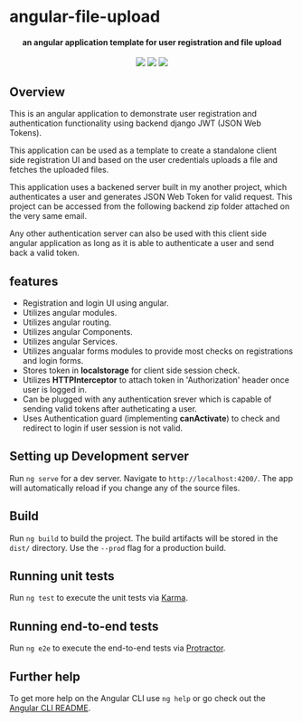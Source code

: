 # angular-file-upload #


<h4 align="center">an angular application template for user registration and file upload</h4>


<p align="center">
    <a alt="Angular">
        <img src="https://img.shields.io/static/v1?label=Angular&message=9.0.7&color=blue" />
    </a>
    <a alt="Typescript">
        <img src="https://img.shields.io/static/v1?label=Typescript&message=3.7.5&color=brightgreen" />
    </a>
    <a alt="JWT">
        <img src="https://img.shields.io/static/v1?label=JWT&message=0.9.1&color=green" />
    </a>
</p>


## Overview ##
This is an angular application to demonstrate user registration and authentication functionality using backend django JWT (JSON Web Tokens).

This application can be used as a template to create a standalone client side registration UI and based on the user credentials uploads a file and fetches the uploaded files.

This application uses a backened server built in my another project, which authenticates a user and generates JSON Web Token for valid request. This project can be accessed from the following backend zip folder attached on the very same email.

Any other authentication server can also be used with this client side angular application as long as it is able to authenticate a user and send back a valid token.

## features ##
  - Registration and login UI using angular.
  - Utilizes angular modules.
  - Utilizes angular routing.
  - Utilizes angular Components.
  - Utilizes angular Services.
  - Utilizes angualar forms modules to provide most checks on registrations and login forms.
  - Stores token in **localstorage** for client side session check.
  - Utilizes **HTTPInterceptor** to attach token in 'Authorization' header once user is logged in.
  - Can be plugged with any authentication srever which is capable of sending valid tokens after autheticating a user.
  - Uses Authentication guard (implementing **canActivate**) to check and redirect to login if user session is not valid.


## Setting up Development server

Run `ng serve` for a dev server. Navigate to `http://localhost:4200/`. The app will automatically reload if you change any of the source files.

## Build

Run `ng build` to build the project. The build artifacts will be stored in the `dist/` directory. Use the `--prod` flag for a production build.

## Running unit tests

Run `ng test` to execute the unit tests via [Karma](https://karma-runner.github.io).

## Running end-to-end tests

Run `ng e2e` to execute the end-to-end tests via [Protractor](http://www.protractortest.org/).

## Further help

To get more help on the Angular CLI use `ng help` or go check out the [Angular CLI README](https://github.com/angular/angular-cli/blob/master/README.md).
